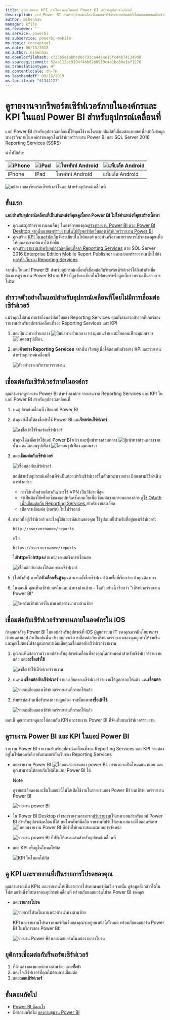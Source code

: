 ```yaml
---
title: ดูรายงานและ KPI ภายในองค์กรในแอป Power BI สำหรับอุปกรณ์เคลื่อนที่
description: แอป Power BI สำหรับอุปกรณ์เคลื่อนที่เสนอการใช้งานระบบสัมผัสที่เชื่อมต่อแบบสดเพื่อเข้าถึงข้อมูลทางธุรกิจภายในองค์กรของคุณใน SQL Server Reporting Services และเซิร์ฟเวอร์รายงาน Power BI
author: mshenhav
manager: kfile
ms.reviewer: ''
ms.service: powerbi
ms.subservice: powerbi-mobile
ms.topic: conceptual
ms.date: 06/13/2018
ms.author: mshenhav
ms.openlocfilehash: c735b5e1abbed0c733ca4414e15fc44b741349d8
ms.sourcegitcommit: 52aa112ac9194f4bb62b0910c4a1be80e1bf1276
ms.translationtype: HT
ms.contentlocale: th-TH
ms.lasthandoff: 09/16/2019
ms.locfileid: "61344127"
---
```

# <a name="view-on-premises-report-server-reports-and-kpis-in-the-power-bi-mobile-apps"></a>ดูรายงานจากรีพอร์ตเซิร์ฟเวอร์ภายในองค์กรและ KPI ในแอป Power BI สำหรับอุปกรณ์เคลื่อนที่

แอป Power BI สำหรับอุปกรณ์เคลื่อนที่ให้คุณใช้งานในระบบสัมผัสที่เชื่อมต่อแบบสดเพื่อเข้าถึงข้อมูลทางธุรกิจภายในองค์กรของคุณในเซิร์ฟเวอร์รายงาน Power BI และ SQL Server 2016 Reporting Services (SSRS)

นำไปใช้กับ:

| ![iPhone](./media/mobile-app-ssrs-kpis-mobile-on-premises-reports/iphone-logo-50-px.png) | ![iPad](./media/mobile-app-ssrs-kpis-mobile-on-premises-reports/ipad-logo-50-px.png) | ![โทรศัพท์ Android](./media/mobile-app-ssrs-kpis-mobile-on-premises-reports/android-phone-logo-50-px.png) | ![แท็บเล็ต Android](./media/mobile-app-ssrs-kpis-mobile-on-premises-reports/android-tablet-logo-50-px.png) |
|:--- |:--- |:--- |:--- |
| iPhone |iPad |โทรศัพท์ Android |แท็บเล็ต Android |


![หน้าแรกของรีพอร์ตเซิร์ฟเวอร์ในแอปสำหรับอุปกรณ์เคลื่อนที่](./media/mobile-app-ssrs-kpis-mobile-on-premises-reports/power-bi-ipad-pbi-report-server-home.png)

## <a name="first-things-first"></a>ขั้นแรก
**แอปสำหรับอุปกรณ์เคลื่อนที่เป็นตำแหน่งที่คุณดูเนื้อหา Power BI ไม่ใช่ตำแหน่งที่คุณสร้างเนื้อหา**

* คุณและผู้สร้างรายงานคนอื่นๆ ในองค์กรของคุณ[สร้างรายงาน Power BI ด้วย Power BI Desktop จากนั้นเผยแพร่รายงานนั้นไปยังพอร์ทัลเว็บของเซิร์ฟเวอร์รายงาน Power BI](../../report-server/quickstart-create-powerbi-report.md) 
* คุณสร้าง [KPI ในพอร์ทัลเว็บ](https://docs.microsoft.com/sql/reporting-services/working-with-kpis-in-reporting-services)จัดระเบียบในโฟลเดอร์ และทำเครื่องหมายรายการโปรดของคุณเพื่อให้คุณสามารถค้นหาได้ง่ายขึ้น 
* คุณ[สร้างรายงานสำหรับอุปกรณ์เคลื่อนที่จาก Reporting Services](https://docs.microsoft.com/sql/reporting-services/mobile-reports/create-mobile-reports-with-sql-server-mobile-report-publisher) ด้วย SQL Server 2016 Enterprise Edition Mobile Report Publisher และเผยแพร่รายงานนนั้นไปยัง[พอร์ทัลเว็บของ Reporting Services](https://docs.microsoft.com/sql/reporting-services/web-portal-ssrs-native-mode)  

จากนั้น ในแอป Power BI สำหรับอุปกรณ์เคลื่อนที่เชื่อมต่อกับรีพอร์ตเซิร์ฟเวอร์ได้ถึงห้าตัวเมื่อต้องการดูรายงาน Power BI และ KPI ที่ถูกจัดระเบียบในโฟลเดอร์หรือถูกเก็บรวบรวมเป็นรายการโปรด 

## <a name="explore-samples-in-the-mobile-apps-without-a-server-connection"></a>สำรวจตัวอย่างในแอปสำหรับอุปกรณ์เคลื่อนที่โดยไม่มีการเชื่อมต่อเซิร์ฟเวอร์
แม้ว่าคุณไม่สามารถเข้าถึงพอร์ทัลเว็บของ Reporting Services คุณยังสามารถสำรวจฟีเจอร์ของรายงานสำหรับอุปกรณ์เคลื่อนที่ของ Reporting Services และ KPI 

1. แตะปุ่มนำทางส่วนกลาง ![ปุ่มนำทางส่วนกลาง](././media/mobile-app-ssrs-kpis-mobile-on-premises-reports/power-bi-iphone-global-nav-button.png) ทางมุมบนซ้าย แตะไอคอนเฟืองมุมบนขวา ![ไอคอนรูปเฟือง](././media/mobile-app-ssrs-kpis-mobile-on-premises-reports/power-bi-ios-settings-icon.png).
2. แตะ**ตัวอย่าง Reporting Services** จากนั้น เรียกดูเพื่อโต้ตอบกับตัวอย่าง KPI และรายงานสำหรับอุปกรณ์เคลื่อนที่
   
   ![ตัวอย่างของบริการการรายงาน](./media/mobile-app-ssrs-kpis-mobile-on-premises-reports/power-bi-iphone-ssrs-samples.png)

## <a name="connect-to-an-on-premises-report-server"></a>เชื่อมต่อกับเซิร์ฟเวอร์ภายในองค์กร
คุณสามารถดูรายงาน Power BI สำหรับองค์กร รายงานจาก Reporting Services และ KPI ในแอป Power BI สำหรับอุปกรณ์เคลื่อนที่ 

1. บนอุปกรณ์เคลื่อนที่ เปิดแอป Power BI
2. ถ้าคุณยังไม่ได้ลงชื่อเข้าใช้ Power BI แตะ**รีพอร์ตเซิร์ฟเวอร์**
   
   ![ลงชื่อเข้าใช้รีพอร์ตเซิร์ฟเวอร์](./media/mobile-app-ssrs-kpis-mobile-on-premises-reports/power-bi-connect-to-rs-login.png)
   
   ถ้าคุณได้ลงชื่อเข้าใช้แอป Power BI แล้ว แตะปุ่มนำทางส่วนกลาง ![ปุ่มนำทางส่วนกลาง](././media/mobile-app-ssrs-kpis-mobile-on-premises-reports/power-bi-iphone-global-nav-button.png)จากนั้น แตะไอคอนรูปเฟือง ![ไอคอนรูปเฟือง](././media/mobile-app-ssrs-kpis-mobile-on-premises-reports/power-bi-ios-settings-icon.png) มุมบนขวา
3. แตะ**เชื่อมต่อกับเซิร์ฟเวอร์**
   
    ![เชื่อมต่อกับเซิร์ฟเวอร์](./media/mobile-app-ssrs-kpis-mobile-on-premises-reports/power-bi-android-server-sign-in.png)

     แอปสำหรับอุปกรณ์เคลื่อนที่จำเป็นต้องเข้าถึงเซิร์ฟเวอร์ในลักษณะบางอย่าง มีสองสามวิธีดำเนินการดังกล่าว:

    - การใช้เครือข่ายเดียวกัน/การใช้ VPN เป็นวิธีง่ายที่สุด
    - จำเป็นต้องใช้พร็อกซีของแอปพลิเคชันบนเว็บเพื่อเชื่อมต่อจากภายนอกองค์กร ดู[ใช้ OAuth เพื่อเชื่อมต่อกับ Reporting Services ](mobile-oauth-ssrs.md)สำหรับรายละเอียด 
    - เปิดการเชื่อมต่อ (พอร์ต) ในไฟร์วอลล์

1. กรอกที่อยู่เซิร์ฟเวอร์ และชื่อผู้ใช้และรหัสผ่านของคุณ ใช้รูปแบบนี้สำหรับที่อยู่ของเซิร์ฟเวอร์:
   
     `http://<servername>/reports`
   
     หรือ
   
     `https://<servername>/reports`
   
   ใส่**http**หรือ**https**ด้านหน้าของสตริงการเชื่อมต่อ
   
    ![เชื่อมต่อกับกล่องโต้ตอบของเซิร์ฟเวอร์](./media/mobile-app-ssrs-kpis-mobile-on-premises-reports/power-bi-ios-connect-to-server-dialog.png)
5. (ไม่บังคับ) ภายใต้**ตัวเลือกขั้นสูง**คุณสามารถตั้งชื่อเซิร์ฟเวอร์ด้วยชื่อที่เรียกง่าย ถ้าคุณต้องการ
6. ในตอนนี้ คุณเห็นเซิร์ฟเวอร์ในแถบนำทางด้านซ้าย - ในตัวอย่างนี้ เรียกว่า "เซิร์ฟเวอร์รายงาน Power BI"
   
   ![รีพอร์ตเซิร์ฟเวอร์ในบานหน้าต่างนำทางด้านซ้าย](./media/mobile-app-ssrs-kpis-mobile-on-premises-reports/power-bi-iphone-left-nav-report-server.png)

## <a name="connect-to-an-on-premises-report-server-in-ios"></a>เชื่อมต่อกับเซิร์ฟเวอร์รายงานภายในองค์กรใน iOS

ถ้าคุณกำลังดู Power BI ในแอปสำหรับอุปกรณ์ที่ iOS ผู้ดูแลระบบ IT ของคุณอาจมีนโยบายการกำหนดค่าแอป ถ้าเป็นเช่นนั้น ประสบการณ์การเชื่อมต่อกับเซิร์ฟเวอร์รายงานของคุณถูกทำให้ง่ายขึ้น และคุณไม่ต้องใส่ข้อมูลมากเท่าเดิมเมื่อคุณเชื่อมต่อกับเซิร์ฟเวอร์รายงาน 

1. คุณจะเห็นข้อความว่า แอปสำหรับอุปกรณ์เคลื่อนที่ของคุณได้กำหนดค่าสำหรับเซิร์ฟเวอร์รายงานแล้ว แตะ**ลงชื่อเข้าใช้**

    ![ลงชื่อเข้าใช้เซิร์ฟเวอร์รายงาน](./media/mobile-app-ssrs-kpis-mobile-on-premises-reports/power-bi-config-server-sign-in.png)

2.  บนหน้า**เชื่อมต่อกับเซิร์ฟเวอร์** รายละเอียดของเซิร์ฟเวอร์รายงานได้ถูกกรอกให้แล้ว แตะ**เชื่อมต่อ**

    ![รายละเอียดของเซิร์ฟเวอร์รายงานที่กรอกให้แล้ว](./media/mobile-app-ssrs-kpis-mobile-on-premises-reports/power-bi-ios-remote-configure-connect-server.png)

3. พิมพ์รหัสผ่านเพื่อรับรองความถูกต้อง จากนั้นแตะ**ลงชื่อเข้าใช้** 

    ![รายละเอียดของเซิร์ฟเวอร์รายงานที่กรอกให้แล้ว](./media/mobile-app-ssrs-kpis-mobile-on-premises-reports/power-bi-config-server-address.png)

ตอนนี้ คุณสามารถดูและโต้ตอบกับ KPI และรายงาน Power BI ที่จัดเก็บบนเซิร์ฟเวอร์รายงาน

## <a name="view-power-bi-reports-and-kpis-in-the-power-bi-app"></a>ดูรายงาน Power BI และ KPI ในแอป Power BI
รายงาน Power BI รายงานสำหรับอุปกรณ์เคลื่อนที่ของ Reporting Services และ KPI จะแสดงอยู่ในโฟลเดอร์เดียวกันบนพอร์ทัลเว็บของ Reporting Services 

* แตะรายงาน Power BI ![ไอคอนรายงานของ power BI](./media/mobile-app-ssrs-kpis-mobile-on-premises-reports/power-bi-rs-mobile-report-icon.png). การแตะจะเปิดโหมดแนวนอน และคุณสามารถโต้ตอบกับไฟล์ในแอป Power BI ได้

    > [!NOTE]
  > ดูรายละเอียดลงและขึ้นในขณะนี้ไม่ได้เปิดใช้งานในรายงานของ Power BI บนเซิร์ฟเวอร์รายงาน Power BI
  
    ![รายงาน power BI](./media/mobile-app-ssrs-kpis-mobile-on-premises-reports/power-bi-iphone-report-server-report.png)
* ใน Power BI Desktop เจ้าของรายงานสามารถ[ปรับรายงาน](../../desktop-create-phone-report.md)ให้เหมาะสมสำหรับแอป Power BI สำหรับอุปกรณ์เคลื่อนที่ได้ บนโทรศัพท์มือถือ รายงานที่ปรับให้เหมาะสมจะมีไอคอนพิเศษ![ไอคอนรายงาน Power BI ที่ปรับให้เหมาะสม](./media/mobile-app-ssrs-kpis-mobile-on-premises-reports/power-bi-rs-mobile-optimized-icon.png)และแบบการจัดหน้า
  
    ![รายงาน power BI ที่ปรับให้เหมาะสมสำหรับอุปกรณ์เคลื่อนที่](./media/mobile-app-ssrs-kpis-mobile-on-premises-reports/power-bi-rs-mobile-optimized-report.png)
* แตะ KPI เพื่อดูในโหมดโฟกัส
  
    ![KPI ในโหมดโฟกัส](./media/mobile-app-ssrs-kpis-mobile-on-premises-reports/pbi_ipad_ssmrp_tile.png)

## <a name="view-your-favorite-kpis-and-reports"></a>ดู KPI และรายงานที่เป็นรายการโปรดของคุณ
คุณสามารถเพิ่ม KPIs และรายงานให้เป็นรายการโปรดบนพอร์ทัลเว็บ จากนั้น ดูข้อมูลดังกล่าวได้ในโฟลเดอร์หนึ่งที่สะดวกบนอุปกรณ์เคลื่อนที่ พร้อมกับแดชบอร์ดโปรด Power BI ของคุณ

* แตะ**รายการโปรด**
  
   ![รายการโปรดในบานหน้าต่างนำทางด้านซ้าย](./media/mobile-app-ssrs-kpis-mobile-on-premises-reports/power-bi-ipad-faves-pbi-report-server-update.png)
  
   KPI และรายงานโปรดจากพอร์ทัลเว็บของคุณจะอยู่บนหน้านี้ทั้งหมด พร้อมกับแดชบอร์ด Power BI ในบริการของ Power BI:
  
   ![รายงาน Power BI และแดชบอร์ดในหน้ารายการโปรด](./media/mobile-app-ssrs-kpis-mobile-on-premises-reports/power-bi-ipad-favorites.png)

## <a name="remove-a-connection-to-a-report-server"></a>ยุติการเชื่อมต่อกับรีพอร์ตเซิร์ฟเวอร์
1. ที่ด้านล่างของแถบนำทางด้านซ้าย แตะ**ตั้งค่า**
2. แตะชื่อเซิร์ฟเวอร์ที่คุณไม่ต้องการเชื่อมต่อ
3. แตะ**ถอดเซิร์ฟเวอร์**

## <a name="next-steps"></a>ขั้นตอนถัดไป
* [Power BI คืออะไร](../../power-bi-overview.md)  
* มีคำถามหรือไม่ [ลองถามชุมชน Power BI](http://community.powerbi.com/)

